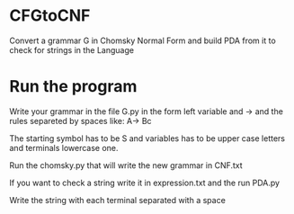 # CFGtoCNF
Convert a grammar G in Chomsky Normal Form and build PDA from it to check for strings in the Language

# Run the program

Write your grammar in the file G.py in the form left variable and -> and the rules separeted by spaces like:
A-> Bc

The starting symbol has to be S and variables has to be upper case letters and terminals lowercase one.

Run the chomsky.py that will write the new grammar in CNF.txt

If you want to check a string write it in expression.txt and the run PDA.py

Write the string with each terminal separated with a space
